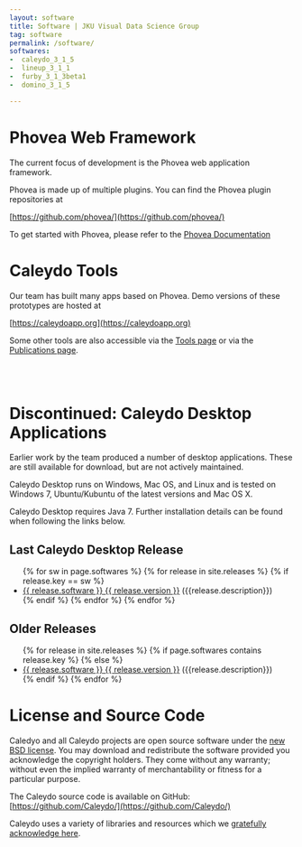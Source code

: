 ```yaml
---
layout: software
title: Software | JKU Visual Data Science Group
tag: software
permalink: /software/
softwares:
-  caleydo_3_1_5
-  lineup_3_1_1
-  furby_3_1_3beta1
-  domino_3_1_5

---
```


# Phovea Web Framework

The current focus of development is the Phovea web application framework. 

Phovea is made up of multiple plugins. You can find the Phovea plugin repositories at

[https://github.com/phovea/](https://github.com/phovea/) 

To get started with Phovea, please refer to the [Phovea Documentation](http://phovea.caleydo.org/)

# Caleydo Tools

Our team has built many apps based on Phovea. Demo versions of these prototypes are hosted at

[https://caleydoapp.org](https://caleydoapp.org)

Some other tools are also accessible via the [Tools page]({{site.baseurl}}/tools/) or via the [Publications page]({{site.baseurl}}/publications/). 

<br ><br >

# Discontinued: Caleydo Desktop Applications

Earlier work by the team produced a number of desktop applications. These are still available for download, but are not actively maintained. 

Caleydo Desktop runs on Windows, Mac OS, and Linux and is tested on Windows 7, Ubuntu/Kubuntu of the latest versions and Mac OS X. 

Caleydo Desktop requires Java 7. Further installation details can be found when following the links below.

## Last Caleydo Desktop Release

<ul class="release-icon-list">
{% for sw in page.softwares %}
{% for release in site.releases %}
{% if release.key == sw %}
<li><a href="{{ site.baseurl }}{{ release.url }}">{{ release.software }} {{ release.version }}</a> ({{release.description}})</li>
{% endif %}    
{% endfor %}
{% endfor %}
</ul>

## Older Releases

<ul class="release-icon-list">
{% for release in site.releases %}
{% if page.softwares contains release.key  %}
{% else %}
<li><a href="{{ site.baseurl }}{{ release.url }}">{{ release.software }} {{ release.version }}</a> ({{release.description}})</li>
{% endif %}
{% endfor %}
</ul>


# License and Source Code
Caledyo and all Caleydo projects are open source software under the [new BSD license](https://github.com/Caleydo/caleydo/blob/develop/LICENSE). You may download and redistribute the software provided you acknowledge the copyright holders. They come without any warranty; without even the implied warranty of merchantability or fitness for a particular purpose.

The Caleydo source code is available on GitHub:  [https://github.com/Caleydo/](https://github.com/Caleydo/)

Caleydo uses a variety of libraries and resources which we [gratefully acknowledge here]({{site.baseurl}}/acknowledgements/).

